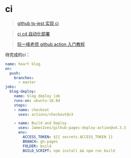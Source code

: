 # ci

> [github ts-jest 实现 ci](https://juejin.cn/post/7087061029812699173#heading-0)

> [ci cd 自动化部署](https://juejin.cn/post/6924552945069457421)

> [阮一峰老师 github action 入门教程](http://www.ruanyifeng.com/blog/2019/09/getting-started-with-github-actions.html)

待完成的ci：
```yml
name: heart blog
on:
  push:
    branches:
      - master
jobs:
  blog-deploy:
    name: blog deploy job
    runs-on: ubuntu-18.04
    steps:
    - name: checkout
      uses: actions/checkout@v3

    - name: Build and Deploy
      uses: JamesIves/github-pages-deploy-action@v4.3.3
      env:
        ACCESS_TOKEN: ${{ secrets.ACCESS_TOKEN }}
        BRANCH: gh-pages
        FOLDER: build
        BUILD_SCRIPT: npm install && npm run build


```

